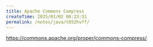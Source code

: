 ```yaml
---
title: Apache Commons Compress
createTime: 2025/01/02 00:23:31
permalink: /notes/java/t852hvff/
---
```

https://commons.apache.org/proper/commons-compress/